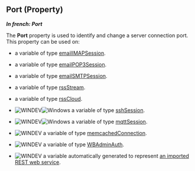 


## Port (Property)

***In french: Port***
	



<a name="XUse"></a>
<a name="Use"></a>
<a name="description"></a>
The **Port** property is used to identify and change a server connection port. This property can be used on:

- a variable of type [emailIMAPSession](../WDLang3/1000018957.md).

- a variable of type [emailPOP3Session](../WDLang3/1000018759.md).

- a variable of type [emailSMTPSession](../WDLang3/1000018765.md).

- a variable of type [rssStream](../WDLang5/1000017795.md). 

- a variable of type [rssCloud](../WDLang5/1000017785.md). 

- ![WINDEV](https://doc.pcsoft.fr/ext/images/us/WD.png)![Windows](https://doc.pcsoft.fr/ext/images/us/WINDOWS.png) a variable of type [sshSession](../WDLang3/1000021157.md).

- ![WINDEV](https://doc.pcsoft.fr/ext/images/us/WD.png)![Windows](https://doc.pcsoft.fr/ext/images/us/WINDOWS.png) a variable of type [mqttSession](../WDLang3/1000023023.md). 

- ![WINDEV](https://doc.pcsoft.fr/ext/images/us/WD.png) a variable of type [memcachedConnection](../WDLang4/1000023339.md).

- ![WINDEV](https://doc.pcsoft.fr/ext/images/us/WD.png) a variable of type [WBAdminAuth](../WDLang2/1410089328.md).

- ![WINDEV](https://doc.pcsoft.fr/ext/images/us/WD.png) a variable automatically generated to represent [an imported REST web service](../WDLang3/1410087809.md).




